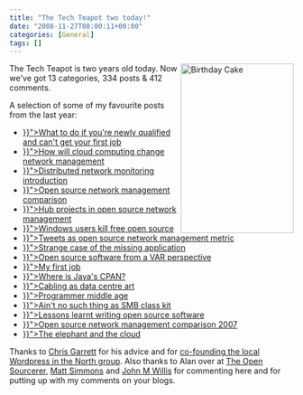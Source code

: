 ```yaml
---
title: "The Tech Teapot two today!"
date: "2008-11-27T08:00:11+00:00"
categories: [General]
tags: []
---
```


<img class="alignright size-medium wp-image-943" title="Birthday Cake" src="/image/uploads/2008/10/istock_000007188544xsmall.jpg" alt="Birthday Cake" width="200" height="300" align="right" />

The Tech Teapot is two years old today. Now we've got 13 categories, 334 posts &amp; 412 comments.

A selection of some of my favourite posts from the last year:
<ul>
	<li> <a title="Permanent Link to What to do if you're newly qualified and can't get your first job" rel="bookmark" href="{{< ref "posts/what-to-do-if-youre-newly-qualified-and-cant-get-your-first-job.md" >}}">What to do if you're newly qualified and can't get your first job</a></li>
	<li><a title="Permanent Link to How will cloud computing change network management" rel="bookmark" href="{{< ref "posts/how-will-cloud-computing-change-network-management.md" >}}">How will cloud computing change network management</a></li>
	<li> <a title="Permanent Link to Distributed network monitoring introduction" rel="bookmark" href="{{< ref "posts/distributed-network-monitoring-introduction.md" >}}">Distributed network monitoring introduction</a></li>
	<li> <a title="Permanent Link to Open source network management comparison: Introduction" rel="bookmark" href="{{< ref "posts/open-source-network-management-comparison-introduction.md" >}}">Open source network management comparison</a></li>
	<li> <a title="Permanent Link to Hub projects in open source network management" rel="bookmark" href="{{< ref "posts/hub-projects-in-open-source-network-management.md" >}}">Hub projects in open source network management</a></li>
	<li> <a title="Permanent Link to Windows users kill free open source" rel="bookmark" href="{{< ref "posts/windows-users-kill-free-open-source.md" >}}">Windows users kill free open source</a></li>
	<li> <a title="Permanent Link to Tweets as open source network management metric" rel="bookmark" href="{{< ref "posts/tweets-as-open-source-network-management-metric.md" >}}">Tweets as open source network management metric</a></li>
	<li> <a title="Permanent Link to Strange case of the missing application" rel="bookmark" href="{{< ref "posts/strange-case-of-the-missing-application.md" >}}">Strange case of the missing application</a></li>
	<li> <a title="Permanent Link to Open source software from a VAR perspective" rel="bookmark" href="{{< ref "posts/open-source-software-from-a-var-perspective.md" >}}">Open source software from a VAR perspective</a></li>
	<li> <a title="Permanent Link to My first job" rel="bookmark" href="{{< ref "posts/my-first-job.md" >}}">My first job</a></li>
	<li> <a title="Permanent Link to Where is Java's CPAN?" rel="bookmark" href="{{< ref "posts/where-is-javas-cpan.md" >}}">Where is Java's CPAN?</a></li>
	<li> <a title="Permanent Link to Cabling as data centre art" rel="bookmark" href="{{< ref "posts/cabling-as-data-centre-art.md" >}}">Cabling as data centre art</a></li>
	<li> <a title="Permanent Link to Programmer middle age" rel="bookmark" href="{{< ref "posts/programmer-middle-age.md" >}}">Programmer middle age</a></li>
	<li> <a title="Permanent Link to Ain't no such thing as SMB class kit" rel="bookmark" href="{{< ref "posts/aint-no-such-thing-as-smb-class-kit.md" >}}">Ain't no such thing as SMB class kit</a></li>
	<li> <a title="Permanent Link to Lessons learnt writing open source software" rel="bookmark" href="{{< ref "posts/lessons-learnt-writing-open-source-software.md" >}}">Lessons learnt writing open source software</a></li>
	<li> <a title="Permanent Link to Open source network management comparison 2007" rel="bookmark" href="{{< ref "posts/open-source-network-management-comparison-2007.md" >}}">Open source network management comparison 2007</a></li>
	<li> <a title="Permanent Link to The elephant and the cloud" rel="bookmark" href="{{< ref "posts/the-elephant-and-the-cloud.md" >}}">The elephant and the cloud</a></li>
</ul>
Thanks to <a href="http://www.chrisg.com/">Chris Garrett</a> for his advice and for <a href="http://wiki.wordcampuk.tonyscott.org.uk/WordPress_UK_North">co-founding the local Wordpress in the North group</a>. Also thanks to Alan over at <a href="http://www.theopensourcerer.com/">The Open Sourcerer</a>, <a href="http://standalone-sysadmin.blogspot.com/">Matt Simmons</a> and <a href="http://www.johnmwillis.com/">John M Willis</a> for commenting here and for putting up with my comments on your blogs.
